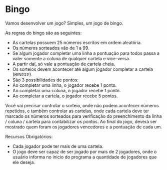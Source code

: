 # Bingo
Vamos desenvolver um jogo? Simples, um jogo de bingo.

As regras do bingo são as seguintes:
- As cartelas possuem 25 números escritos em ordem aleatória.
- Os números sorteados vão de 1 a 99.
- Se algum jogador completar uma linha a pontuação para todos passa a valer somente a coluna de qualquer cartela e vice-versa.
- A partir daí, só vale a pontuação de cartela cheia.
- Os sorteios devem acontecer até algum jogador completar a cartela (BINGO!).
- São 3 possibilidades de pontos:
- Ao completar uma linha, o jogador recebe 1 ponto.
- Ao completar uma coluna, o jogador recebe 1 ponto.
- Ao completar a cartela, o jogador recebe 5 pontos.

Você vai precisar controlar o sorteio, onde não podem acontecer números repetidos, e também controlar as cartelas, onde cada cartela deve ter marcado os números sorteados para verificação do preenchimento da linha / coluna / cartela para contabilizar os pontos.
Ao final do jogo, deverá ser mostrado quem foram os jogadores vencedores e a pontuação de cada um.

Recursos Obrigatórios:
- Cada jogador pode ter mais de uma cartela.
- O jogo deve ser capaz de ser jogado por mais de 2 jogadores, onde o usuário informa no inicio do programa a quantidade de jogadores que ele deseja.
